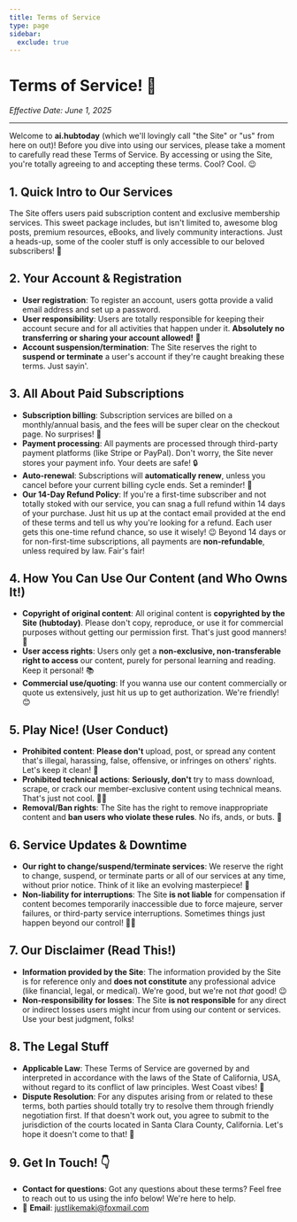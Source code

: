 ```yaml
---
title: Terms of Service
type: page
sidebar:
  exclude: true
---
```

# Terms of Service! 🚀

*Effective Date: June 1, 2025*

---

Welcome to **ai.hubtoday** (which we'll lovingly call "the Site" or "us" from here on out)! Before you dive into using our services, please take a moment to carefully read these Terms of Service. By accessing or using the Site, you're totally agreeing to and accepting these terms. Cool? Cool. 😉

## 1. Quick Intro to Our Services

The Site offers users paid subscription content and exclusive membership services. This sweet package includes, but isn't limited to, awesome blog posts, premium resources, eBooks, and lively community interactions. Just a heads-up, some of the cooler stuff is only accessible to our beloved subscribers! 🌟

## 2. Your Account & Registration

*   **User registration**: To register an account, users gotta provide a valid email address and set up a password.
*   **User responsibility**: Users are totally responsible for keeping their account secure and for all activities that happen under it. **Absolutely no transferring or sharing your account allowed!** 🚫
*   **Account suspension/termination**: The Site reserves the right to **suspend or terminate** a user's account if they're caught breaking these terms. Just sayin'.

## 3. All About Paid Subscriptions

*   **Subscription billing**: Subscription services are billed on a monthly/annual basis, and the fees will be super clear on the checkout page. No surprises! 💸
*   **Payment processing**: All payments are processed through third-party payment platforms (like Stripe or PayPal). Don't worry, the Site never stores your payment info. Your deets are safe! 🔒
*   **Auto-renewal**: Subscriptions will **automatically renew**, unless you cancel before your current billing cycle ends. Set a reminder! 🔔
*   **Our 14-Day Refund Policy**: If you're a first-time subscriber and not totally stoked with our service, you can snag a full refund within 14 days of your purchase. Just hit us up at the contact email provided at the end of these terms and tell us why you're looking for a refund. Each user gets this one-time refund chance, so use it wisely! 😉 Beyond 14 days or for non-first-time subscriptions, all payments are **non-refundable**, unless required by law. Fair's fair!

## 4. How You Can Use Our Content (and Who Owns It!)

*   **Copyright of original content**: All original content is **copyrighted by the Site (hubtoday)**. Please don't copy, reproduce, or use it for commercial purposes without getting our permission first. That's just good manners! 🙏
*   **User access rights**: Users only get a **non-exclusive, non-transferable right to access** our content, purely for personal learning and reading. Keep it personal! 📚
*   **Commercial use/quoting**: If you wanna use our content commercially or quote us extensively, just hit us up to get authorization. We're friendly! 😊

## 5. Play Nice! (User Conduct)

*   **Prohibited content**: **Please don't** upload, post, or spread any content that's illegal, harassing, false, offensive, or infringes on others' rights. Let's keep it clean! 🚫
*   **Prohibited technical actions**: **Seriously, don't** try to mass download, scrape, or crack our member-exclusive content using technical means. That's just not cool. 🙅‍♀️
*   **Removal/Ban rights**: The Site has the right to remove inappropriate content and **ban users who violate these rules**. No ifs, ands, or buts. 🔨

## 6. Service Updates & Downtime

*   **Our right to change/suspend/terminate services**: We reserve the right to change, suspend, or terminate parts or all of our services at any time, without prior notice. Think of it like an evolving masterpiece! 🎨
*   **Non-liability for interruptions**: The Site **is not liable** for compensation if content becomes temporarily inaccessible due to force majeure, server failures, or third-party service interruptions. Sometimes things just happen beyond our control! 🤷‍♀️

## 7. Our Disclaimer (Read This!)

*   **Information provided by the Site**: The information provided by the Site is for reference only and **does not constitute** any professional advice (like financial, legal, or medical). We're good, but we're not *that* good! 😉
*   **Non-responsibility for losses**: The Site **is not responsible** for any direct or indirect losses users might incur from using our content or services. Use your best judgment, folks!

## 8. The Legal Stuff

*   **Applicable Law**: These Terms of Service are governed by and interpreted in accordance with the laws of the State of California, USA, without regard to its conflict of law principles. West Coast vibes! 🌴
*   **Dispute Resolution**: For any disputes arising from or related to these terms, both parties should totally try to resolve them through friendly negotiation first. If that doesn't work out, you agree to submit to the jurisdiction of the courts located in Santa Clara County, California. Let's hope it doesn't come to that! 🤞

## 9. Get In Touch! 👇

*   **Contact for questions**: Got any questions about these terms? Feel free to reach out to us using the info below! We're here to help.
*   📧 **Email**: [justlikemaki@foxmail.com](mailto:justlikemaki@foxmail.com)